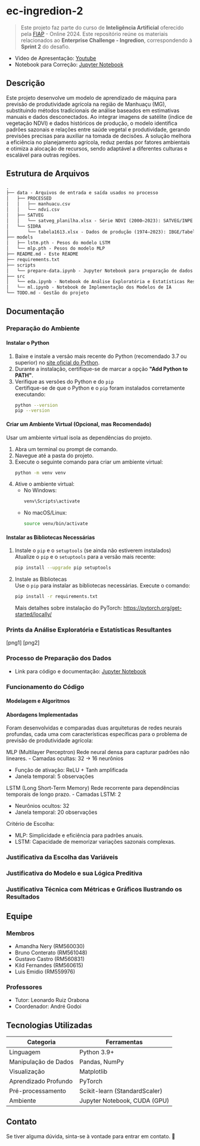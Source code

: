 # ec-ingredion-2

> Este projeto faz parte do curso de **Inteligência Artificial** oferecido pela [FIAP](https://github.com/fiap) - Online 2024. Este repositório reúne os materiais relacionados ao **Enterprise Challenge - Ingredion**, correspondendo à **Sprint 2** do desafio.

- Video de Apresentação: [Youtube]()
- Notebook para Correção: [Jupyter Notebook](./src/ml.ipynb)

## Descrição

Este projeto desenvolve um modelo de aprendizado de máquina para previsão de produtividade agrícola na região de Manhuaçu (MG), substituindo métodos tradicionais de análise baseados em estimativas manuais e dados desconectados. Ao integrar imagens de satélite (índice de vegetação NDVI) e dados históricos de produção, o modelo identifica padrões sazonais e relações entre saúde vegetal e produtividade, gerando previsões precisas para auxiliar na tomada de decisões. A solução melhora a eficiência no planejamento agrícola, reduz perdas por fatores ambientais e otimiza a alocação de recursos, sendo adaptável a diferentes culturas e escalável para outras regiões.

## Estrutura de Arquivos

```txt
.
├── data - Arquivos de entrada e saída usados no processo
│   ├── PROCESSED
│   │   ├── manhuacu.csv
│   │   └── ndvi.csv
│   ├── SATVEG
│   │   └── satveg_planilha.xlsx - Série NDVI (2000–2023): SATVEG/INPE
│   └── SIDRA
│       └── tabela1613.xlsx - Dados de produção (1974–2023): IBGE/Tabela 1613
├── models
│   ├── lstm.pth - Pesos do modelo LSTM
│   └── mlp.pth - Pesos do modelo MLP
├── README.md - Este README
├── requirements.txt
├── scripts
│   └── prepare-data.ipynb - Jupyter Notebook para preparação de dados
├── src
│   └── eda.ipynb - Notebook de Análise Exploratória e Estatísticas Resultantes 
│   └── ml.ipynb - Notebook de Implementação dos Modelos de IA
└── TODO.md - Gestão do projeto
```

## Documentação

### Preparação do Ambiente

#### Instalar o Python  

1. Baixe e instale a versão mais recente do Python (recomendado 3.7 ou superior) no [site oficial do Python](https://www.python.org/).  
2. Durante a instalação, certifique-se de marcar a opção **"Add Python to PATH"**.  
3. Verifique as versões do Python e do `pip`  
   Certifique-se de que o Python e o `pip` foram instalados corretamente executando:  
    ```bash
    python --version
    pip --version
    ```

#### Criar um Ambiente Virtual (Opcional, mas Recomendado)  

Usar um ambiente virtual isola as dependências do projeto.

1. Abra um terminal ou prompt de comando.  
2. Navegue até a pasta do projeto.  
3. Execute o seguinte comando para criar um ambiente virtual:  
   ```bash
   python -m venv venv
   ```  
4. Ative o ambiente virtual:  
   - No Windows:  
     ```bash
     venv\Scripts\activate
     ```  
   - No macOS/Linux:  
     ```bash
     source venv/bin/activate
     ```

#### Instalar as Bibliotecas Necessárias

1. Instale o `pip` e o `setuptools` (se ainda não estiverem instalados)  
   Atualize o `pip` e o `setuptools` para a versão mais recente:  
    ```bash
    pip install --upgrade pip setuptools
    ```  
2. Instale as Bibliotecas  
   Use o `pip` para instalar as bibliotecas necessárias. Execute o comando:  
    ```bash
    pip install -r requirements.txt
    ```
   Mais detalhes sobre instalação do PyTorch: https://pytorch.org/get-started/locally/

### Prints da Análise Exploratória e Estatísticas Resultantes

[png1] [png2]

### Processo de Preparação dos Dados

- Link para código e documentação: [Jupyter Notebook](./scripts/prepare-data.ipynb)

### Funcionamento do Código

#### Modelagem e Algoritmos

#### Abordagens Implementadas

Foram desenvolvidas e comparadas duas arquiteturas de redes neurais profundas, cada uma com características específicas para o problema de previsão de produtividade agrícola:

MLP (Multilayer Perceptron)	Rede neural densa para capturar padrões não lineares.	- Camadas ocultas: 32 → 16 neurônios
 - Função de ativação: ReLU + Tanh amplificada
 - Janela temporal: 5 observações

LSTM (Long Short-Term Memory)	Rede recorrente para dependências temporais de longo prazo.	- Camadas LSTM: 2
 - Neurônios ocultos: 32
 - Janela temporal: 20 observações

Critério de Escolha:
 - MLP: Simplicidade e eficiência para padrões anuais.
 - LSTM: Capacidade de memorizar variações sazonais complexas.

### Justificativa da Escolha das Variáveis

### Justificativa do Modelo e sua Lógica Preditiva

### Justificativa Técnica com Métricas e Gráficos Ilustrando os Resultados

## Equipe

### Membros

- Amandha Nery (RM560030) 
- Bruno Conterato (RM561048)
- Gustavo Castro (RM560831)
- Kild Fernandes (RM560615)
- Luis Emidio (RM559976)

### Professores

- Tutor: Leonardo Ruiz Orabona
- Coordenador: André Godoi

## Tecnologias Utilizadas

| Categoria             | Ferramentas                  |
|------------------------|-------------------------------|
| Linguagem              | Python 3.9+                   |
| Manipulação de Dados   | Pandas, NumPy                 |
| Visualização           | Matplotlib                    |
| Aprendizado Profundo   | PyTorch                       |
| Pré-processamento      | Scikit-learn (StandardScaler) |
| Ambiente               | Jupyter Notebook, CUDA (GPU)  |

## Contato

Se tiver alguma dúvida, sinta-se à vontade para entrar em contato. 🚀
